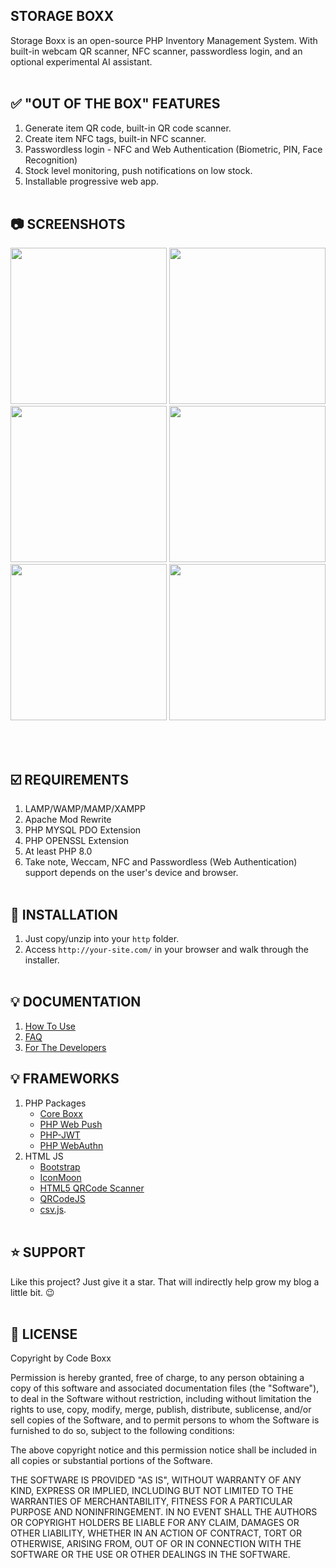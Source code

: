 ## STORAGE BOXX
Storage Boxx is an open-source PHP Inventory Management System. With built-in webcam QR scanner, NFC scanner, passwordless login, and an optional experimental AI assistant.
<br><br>

## :white_check_mark: "OUT OF THE BOX" FEATURES
1) Generate item QR code, built-in QR code scanner.
2) Create item NFC tags, built-in NFC scanner.
3) Passwordless login - NFC and Web Authentication (Biometric, PIN, Face Recognition)
4) Stock level monitoring, push notifications on low stock.
5) Installable progressive web app.
<br><br>

## :camera: SCREENSHOTS
<p float="left">
  <img width="250" src="https://github.com/code-boxx/Storage-Boxx-PHP-Inventory-System/blob/main/assets/storage-boxx-1.png">
  <img width="250" src="https://github.com/code-boxx/Storage-Boxx-PHP-Inventory-System/blob/main/assets/storage-boxx-2.png">
  <img width="250" src="https://github.com/code-boxx/Storage-Boxx-PHP-Inventory-System/blob/main/assets/storage-boxx-3.png">
  <img width="250" src="https://github.com/code-boxx/Storage-Boxx-PHP-Inventory-System/blob/main/assets/storage-boxx-4.png">
  <img width="250" src="https://github.com/code-boxx/Storage-Boxx-PHP-Inventory-System/blob/main/assets/storage-boxx-5.png">
  <img width="250" src="https://github.com/code-boxx/Storage-Boxx-PHP-Inventory-System/blob/main/assets/storage-boxx-6.png">
</p>
<br><br>

## :ballot_box_with_check: REQUIREMENTS
1) LAMP/WAMP/MAMP/XAMPP
2) Apache Mod Rewrite
3) PHP MYSQL PDO Extension
4) PHP OPENSSL Extension
5) At least PHP 8.0
6) Take note, Weccam, NFC and Passwordless (Web Authentication) support depends on the user's device and browser.
<br><br>

## :floppy_disk: INSTALLATION
1) Just copy/unzip into your `http` folder.
2) Access `http://your-site.com/` in your browser and walk through the installer.
<br><br>

## :bulb: DOCUMENTATION
1) [How To Use](https://code-boxx.com/storage-boxx-php-inventory-system/#sec-use)
2) [FAQ](https://code-boxx.com/storage-boxx-php-inventory-system/#sec-faq)
3) [For The Developers](https://code-boxx.com/storage-boxx-php-inventory-system/#sec-dev)

## :bulb: FRAMEWORKS
1) PHP Packages
   - [Core Boxx](https://code-boxx.com/core-boxx-php-framework/)
   - [PHP Web Push](https://github.com/web-push-libs/web-push-php)
   - [PHP-JWT](https://github.com/firebase/php-jwt)
   - [PHP WebAuthn](https://github.com/lbuchs/WebAuthn/tree/master)
2) HTML JS
   - [Bootstrap](https://getbootstrap.com/)
   - [IconMoon](https://icomoon.io/)
   - [HTML5 QRCode Scanner](https://github.com/mebjas/html5-qrcode)
   - [QRCodeJS](https://davidshimjs.github.io/qrcodejs/)
   - [csv.js](https://github.com/okfn/csv.js/).
<br><br>

## :star: SUPPORT
Like this project? Just give it a star. That will indirectly help grow my blog a little bit. :wink:
<br><br>

## :newspaper: LICENSE
Copyright by Code Boxx

Permission is hereby granted, free of charge, to any person obtaining a copy
of this software and associated documentation files (the "Software"), to deal
in the Software without restriction, including without limitation the rights
to use, copy, modify, merge, publish, distribute, sublicense, and/or sell
copies of the Software, and to permit persons to whom the Software is
furnished to do so, subject to the following conditions:

The above copyright notice and this permission notice shall be included in all
copies or substantial portions of the Software.

THE SOFTWARE IS PROVIDED "AS IS", WITHOUT WARRANTY OF ANY KIND, EXPRESS OR
IMPLIED, INCLUDING BUT NOT LIMITED TO THE WARRANTIES OF MERCHANTABILITY,
FITNESS FOR A PARTICULAR PURPOSE AND NONINFRINGEMENT. IN NO EVENT SHALL THE
AUTHORS OR COPYRIGHT HOLDERS BE LIABLE FOR ANY CLAIM, DAMAGES OR OTHER
LIABILITY, WHETHER IN AN ACTION OF CONTRACT, TORT OR OTHERWISE, ARISING FROM,
OUT OF OR IN CONNECTION WITH THE SOFTWARE OR THE USE OR OTHER DEALINGS IN THE
SOFTWARE.
